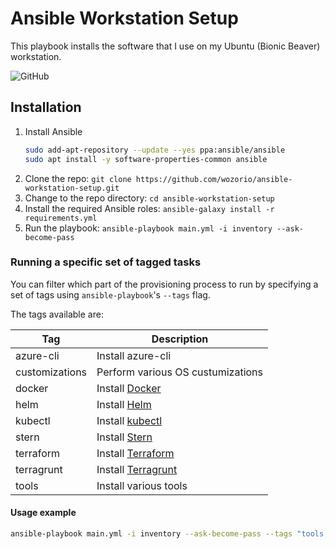 # Ansible Workstation Setup

This playbook installs the software that I use on my Ubuntu (Bionic Beaver) workstation.

![GitHub](https://img.shields.io/github/license/wozorio/ansible-workstation-setup)

## Installation

1. Install Ansible
    ```bash
    sudo add-apt-repository --update --yes ppa:ansible/ansible
    sudo apt install -y software-properties-common ansible
    ```
1. Clone the repo: `git clone https://github.com/wozorio/ansible-workstation-setup.git`
1. Change to the repo directory: `cd ansible-workstation-setup`
1. Install the required Ansible roles: `ansible-galaxy install -r requirements.yml`
3. Run the playbook: `ansible-playbook main.yml -i inventory --ask-become-pass`

### Running a specific set of tagged tasks

You can filter which part of the provisioning process to run by specifying a set of tags using `ansible-playbook`'s `--tags` flag.

The tags available are:

|Tag|Description|
|---|---|
|azure-cli|Install azure-cli|
|customizations|Perform various OS custumizations|
|docker|Install [Docker](https://docs.docker.com/engine/install/ubuntu/)|
|helm|Install [Helm](https://helm.sh/)|
|kubectl|Install [kubectl](https://kubernetes.io/docs/tasks/tools/install-kubectl-linux/)|
|stern|Install [Stern](https://github.com/wercker/stern)|
|terraform|Install [Terraform](https://www.terraform.io/)|
|terragrunt|Install [Terragrunt](https://terragrunt.gruntwork.io/)|
|tools|Install various tools|

#### Usage example

```bash
ansible-playbook main.yml -i inventory --ask-become-pass --tags "tools, terraform"
```
